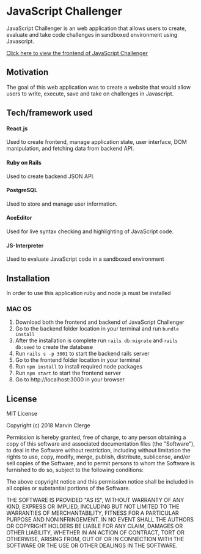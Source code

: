 # JavaScript Challenger
JavaScript Challenger is an web application that allows users to create, evaluate and take code challenges in sandboxed environment using Javascript.

[Click here to view the frontend of JavaScript Challenger](https://github.com/MarvinClerge/Challenger)

## Motivation
The goal of this web application was to create a website that would allow users to write, execute, save and take on challenges in Javascript.

## Tech/framework used
#### React.js
Used to create frontend, manage application state, user interface, DOM manipulation, and fetching data from backend API.
#### Ruby on Rails
Used to create backend JSON API.
#### PostgreSQL
Used to store and manage user information.
#### AceEditor
Used for live syntax checking and highlighting of JavaScript code.
#### JS-Interpreter
Used to evaluate JavaScript code in a sandboxed environment

## Installation
In order to use this application ruby and node js must be installed
### MAC OS
1. Download both the frontend and backend of JavaScript Challenger
2. Go to the backend folder location in your terminal and run `bundle install`
3. After the installation is complete run `rails db:migrate` and `rails db:seed` to create the database
4. Run `rails s -p 3001` to start the backend rails server
5. Go to the frontend folder location in your terminal
6. Run `npm install` to install required node packages
7. Run `npm start` to start the frontend server
8. Go to http://localhost:3000 in your browser


## License
MIT License

Copyright (c) 2018 Marvin Clerge

Permission is hereby granted, free of charge, to any person obtaining a copy
of this software and associated documentation files (the "Software"), to deal
in the Software without restriction, including without limitation the rights
to use, copy, modify, merge, publish, distribute, sublicense, and/or sell
copies of the Software, and to permit persons to whom the Software is
furnished to do so, subject to the following conditions:

The above copyright notice and this permission notice shall be included in all
copies or substantial portions of the Software.

THE SOFTWARE IS PROVIDED "AS IS", WITHOUT WARRANTY OF ANY KIND, EXPRESS OR
IMPLIED, INCLUDING BUT NOT LIMITED TO THE WARRANTIES OF MERCHANTABILITY,
FITNESS FOR A PARTICULAR PURPOSE AND NONINFRINGEMENT. IN NO EVENT SHALL THE
AUTHORS OR COPYRIGHT HOLDERS BE LIABLE FOR ANY CLAIM, DAMAGES OR OTHER
LIABILITY, WHETHER IN AN ACTION OF CONTRACT, TORT OR OTHERWISE, ARISING FROM,
OUT OF OR IN CONNECTION WITH THE SOFTWARE OR THE USE OR OTHER DEALINGS IN THE
SOFTWARE.
